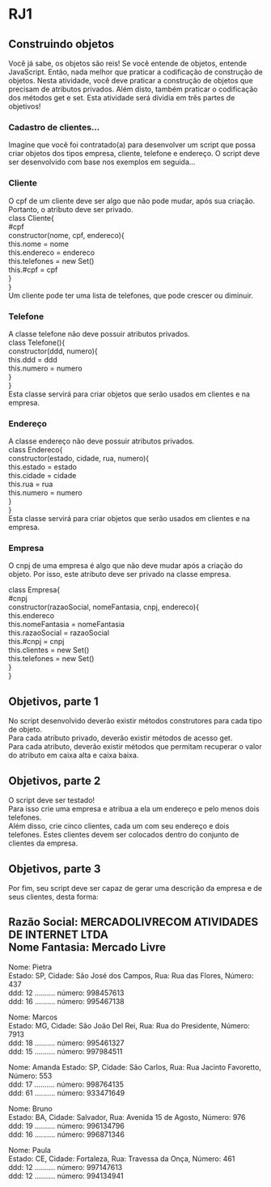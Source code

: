 # RJ1

## Construindo objetos
Você já sabe, os objetos são reis! Se você entende de objetos,
entende JavaScript. Então, nada melhor que praticar a codificação de
construção de objetos.
Nesta atividade, você deve praticar a construção de objetos que
precisam de atributos privados. Além disto, também praticar o
codificação dos métodos get e set.
Esta atividade será dividia em três partes de objetivos!


### Cadastro de clientes...
Imagine que você foi contratado(a) para desenvolver um script que
possa criar objetos dos tipos empresa, cliente, telefone e endereço.
O script deve ser desenvolvido com base nos exemplos em seguida...

### Cliente
O cpf de um cliente deve ser algo que não pode mudar, após sua
criação. Portanto, o atributo deve ser privado.<br>
class Cliente{<br>
    #cpf<br>
    constructor(nome, cpf, endereco){<br>
        this.nome = nome<br>
        this.endereco = endereco<br>
        this.telefones = new Set()<br>
        this.#cpf = cpf<br>
    }<br>
}<br>
Um cliente pode ter uma lista de telefones, que pode crescer
ou diminuir.

### Telefone
A classe telefone não deve possuir atributos privados.<br>
class Telefone(){<br>
    constructor(ddd, numero){<br>
        this.ddd = ddd<br>
        this.numero = numero<br>
    }<br>
}<br>
Esta classe servirá para criar objetos que serão usados em clientes e
na empresa.

### Endereço
A classe endereço não deve possuir atributos privados.<br>
class Endereco{<br>
    constructor(estado, cidade, rua, numero){<br>
        this.estado = estado<br>
        this.cidade = cidade<br>
        this.rua = rua<br>
        this.numero = numero<br>
    }<br>
}<br>
Esta classe servirá para criar objetos que serão usados em clientes e
na empresa.

### Empresa
O cnpj de uma empresa é algo que não deve mudar após a criação do objeto. Por isso, este atributo deve ser privado na classe empresa.<br>

class Empresa{<br>
    #cnpj<br>
    constructor(razaoSocial, nomeFantasia, cnpj, endereco){<br>
        this.endereco<br>
        this.nomeFantasia = nomeFantasia<br>
        this.razaoSocial = razaoSocial<br>
        this.#cnpj = cnpj<br>
        this.clientes = new Set()<br>
        this.telefones = new Set()<br>
    }<br>
}<br>

## Objetivos, parte 1
No script desenvolvido deverão existir métodos construtores para cada tipo de objeto. <br>
Para cada atributo privado, deverão existir métodos de acesso get. <br>
Para cada atributo, deverão existir métodos que permitam recuperar o valor do atributo em caixa alta e caixa baixa. <br>

## Objetivos, parte 2
O script deve ser testado! <br>
Para isso crie uma empresa e atribua a ela um endereço e pelo menos dois telefones.<br>
Além disso, crie cinco clientes, cada um com seu endereço e dois telefones. Estes clientes devem ser colocados dentro do conjunto de
clientes da empresa. <br>


## Objetivos, parte 3
Por fim, seu script deve ser capaz de gerar uma descrição da empresa
e de seus clientes, desta forma: <br>

Razão Social: MERCADOLIVRECOM ATIVIDADES DE INTERNET LTDA<br>
Nome Fantasia: Mercado Livre<br>
 ----------------------------------------------------------
Nome: Pietra<br>
Estado: SP, Cidade: São José dos Campos, Rua: Rua das Flores, Número: 437<br>
ddd: 12 .......... número: 998457613<br>
ddd: 16 .......... número: 995467138<br>

Nome: Marcos<br>
Estado: MG, Cidade: São João Del Rei, Rua: Rua do Presidente, Número: 7913<br>
ddd: 18 .......... número: 995461327<br>
ddd: 15 .......... número: 997984511<br>

Nome: Amanda
Estado: SP, Cidade: São Carlos, Rua: Rua Jacinto Favoretto, Número: 553<br>
ddd: 17 .......... número: 998764135<br>
ddd: 61 .......... número: 933471649<br>

Nome: Bruno<br>
Estado: BA, Cidade: Salvador, Rua: Avenida 15 de Agosto, Número: 976<br>
ddd: 19 .......... número: 996134796<br>
ddd: 16 .......... número: 996871346<br>

Nome: Paula<br>
Estado: CE, Cidade: Fortaleza, Rua: Travessa da Onça, Número: 461<br>
ddd: 12 .......... número: 997147613<br>
ddd: 12 .......... número: 994134941<br>
